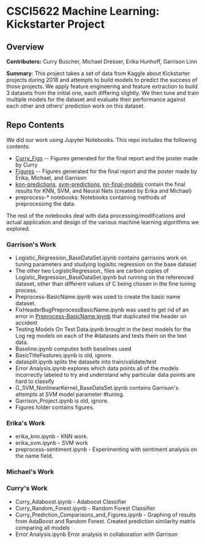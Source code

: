 # CSCI5622 Machine Learning: Kickstarter Project

## Overview

<b>Contributers:</b> Curry Buscher, Michael Dresser, Erika Hunhoff, Garrison Linn

<b>Summary</b>: This project takes a set of data from Kaggle about Kickstarter projects during 2018 and attempts to build models to predict the success of those projects. We apply feature engineering and feature extraction to build 3 datasets from the initial one, each differing slightly. We then tune and train multiple models for the dataset and evaluate their performance against each other and others' prediction work on this dataset.

## Repo Contents

We did our work using Jupyter Notebooks. This repo includes the following contents:

* [Curry_Figs](Curry_Figs) -- Figures generated for the final report and the poster made by Curry
* [Figures](Figures) -- Figures generated for the final report and the poster made by Erika, Michael, and Garrison
* [knn-predictions](knn-predictions), [svm-predictions](svm-predictions), [nn-final-models](nn-final-models) contain the final results for KNN, SVM, and Neural Nets (created by Erika and Michael)
* preprocess-* notebooks: Notebooks containing methods of preprocessing the data.

The rest of the notebooks deal with data processing/modifications and actual application and design of the various machine learning algorithms we explored.

### Garrison's Work 
* Logistic_Regression_BaseDataSet.ipynb contains garrisons work on tuning parameters and studying logisitic regression on the base dataset
* The other two LogisticRegression_<Dataset> files are carbon copies of Logistic_Regression_BaseDataSet.ipynb but running on the referenced dataset, other than different values of C being chosen in the fine tuning process. 
* Preprocess-BasicName.ipynb was used to create the basic name dataset. 
* FixHeaderBugPreprocessBasicName.ipynb was used to get rid of an error in [Preprocess-BasicName.ipynb](Preprocess-BasicName.ipynb) that duplicated the header on accident
* Testing Models On Test Data.ipynb brought in the best models for the Log reg models on each of the #datasets and tests them on the test data.
* Baseline.ipynb computes both baselines used
* BasicTitleFeatures.ipynb is old, ignore.
* datasplit.ipynb splits the datasets into train/validate/test
* Error Analysis.ipynb explores which data points all of the models incorrectly labeled to try and understand why particular data points are hard to classify
* G_SVM_NonlinearKernel_BaseDataSet.ipynb contains Garrison's attempts at SVM model parameter #tuning. 
* Garrison_Project.ipynb is old, ignore.
* Figures folder contains figures. 

### Erika's Work
* erika_knn.ipynb - KNN work.
* erika_svm.ipynb - SVM work
* preprocess-sentiment.ipynb - Experimenting with sentiment analysis on the name field.

### Michael's Work

### Curry's Work
* Curry_Adaboost.ipynb - Adaboost Classifier
* Curry_Random_Forest.ipynb - Random Forest Classifier
* Curry_Prediction_Comparisons_and_Figures.ipynb - Graphing of results from AdaBoost and Random Forest. Created prediction similarity matrix comparing all models
* Error Analysis.ipynb Error analysis in collaboration with Garrison



